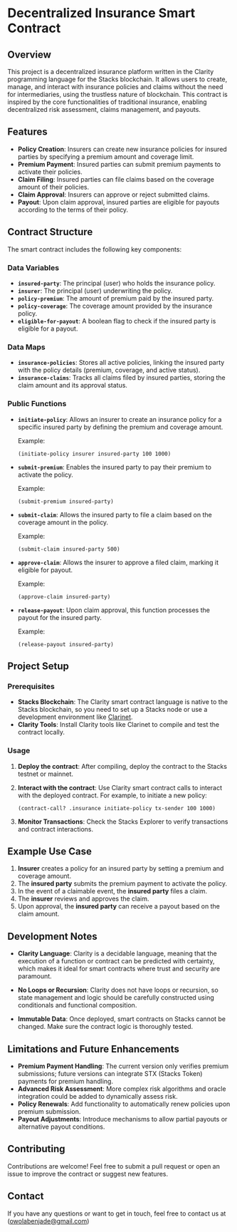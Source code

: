 # Decentralized Insurance Smart Contract

## Overview

This project is a decentralized insurance platform written in the Clarity programming language for the Stacks blockchain. It allows users to create, manage, and interact with insurance policies and claims without the need for intermediaries, using the trustless nature of blockchain. This contract is inspired by the core functionalities of traditional insurance, enabling decentralized risk assessment, claims management, and payouts.

## Features

- **Policy Creation**: Insurers can create new insurance policies for insured parties by specifying a premium amount and coverage limit.
- **Premium Payment**: Insured parties can submit premium payments to activate their policies.
- **Claim Filing**: Insured parties can file claims based on the coverage amount of their policies.
- **Claim Approval**: Insurers can approve or reject submitted claims.
- **Payout**: Upon claim approval, insured parties are eligible for payouts according to the terms of their policy.

## Contract Structure

The smart contract includes the following key components:

### Data Variables
- **`insured-party`**: The principal (user) who holds the insurance policy.
- **`insurer`**: The principal (user) underwriting the policy.
- **`policy-premium`**: The amount of premium paid by the insured party.
- **`policy-coverage`**: The coverage amount provided by the insurance policy.
- **`eligible-for-payout`**: A boolean flag to check if the insured party is eligible for a payout.

### Data Maps
- **`insurance-policies`**: Stores all active policies, linking the insured party with the policy details (premium, coverage, and active status).
- **`insurance-claims`**: Tracks all claims filed by insured parties, storing the claim amount and its approval status.

### Public Functions
- **`initiate-policy`**: Allows an insurer to create an insurance policy for a specific insured party by defining the premium and coverage amount.
  
  Example:
  ```clarity
  (initiate-policy insurer insured-party 100 1000)
  ```

- **`submit-premium`**: Enables the insured party to pay their premium to activate the policy.

  Example:
  ```clarity
  (submit-premium insured-party)
  ```

- **`submit-claim`**: Allows the insured party to file a claim based on the coverage amount in the policy.

  Example:
  ```clarity
  (submit-claim insured-party 500)
  ```

- **`approve-claim`**: Allows the insurer to approve a filed claim, marking it eligible for payout.

  Example:
  ```clarity
  (approve-claim insured-party)
  ```

- **`release-payout`**: Upon claim approval, this function processes the payout for the insured party.

  Example:
  ```clarity
  (release-payout insured-party)
  ```

## Project Setup

### Prerequisites
- **Stacks Blockchain**: The Clarity smart contract language is native to the Stacks blockchain, so you need to set up a Stacks node or use a development environment like [Clarinet](https://github.com/hirosystems/clarinet).
- **Clarity Tools**: Install Clarity tools like Clarinet to compile and test the contract locally.

### Usage

1. **Deploy the contract**: After compiling, deploy the contract to the Stacks testnet or mainnet.

2. **Interact with the contract**: Use Clarity smart contract calls to interact with the deployed contract. For example, to initiate a new policy:
   ```clarity
   (contract-call? .insurance initiate-policy tx-sender 100 1000)
   ```

3. **Monitor Transactions**: Check the Stacks Explorer to verify transactions and contract interactions.

## Example Use Case

1. **Insurer** creates a policy for an insured party by setting a premium and coverage amount.
2. The **insured party** submits the premium payment to activate the policy.
3. In the event of a claimable event, the **insured party** files a claim.
4. The **insurer** reviews and approves the claim.
5. Upon approval, the **insured party** can receive a payout based on the claim amount.

## Development Notes

- **Clarity Language**: Clarity is a decidable language, meaning that the execution of a function or contract can be predicted with certainty, which makes it ideal for smart contracts where trust and security are paramount.
  
- **No Loops or Recursion**: Clarity does not have loops or recursion, so state management and logic should be carefully constructed using conditionals and functional composition.

- **Immutable Data**: Once deployed, smart contracts on Stacks cannot be changed. Make sure the contract logic is thoroughly tested.

## Limitations and Future Enhancements

- **Premium Payment Handling**: The current version only verifies premium submissions; future versions can integrate STX (Stacks Token) payments for premium handling.
- **Advanced Risk Assessment**: More complex risk algorithms and oracle integration could be added to dynamically assess risk.
- **Policy Renewals**: Add functionality to automatically renew policies upon premium submission.
- **Payout Adjustments**: Introduce mechanisms to allow partial payouts or alternative payout conditions.

## Contributing

Contributions are welcome! Feel free to submit a pull request or open an issue to improve the contract or suggest new features.

## Contact

If you have any questions or want to get in touch, feel free to contact us at (owolabenjade@gmail.com)

